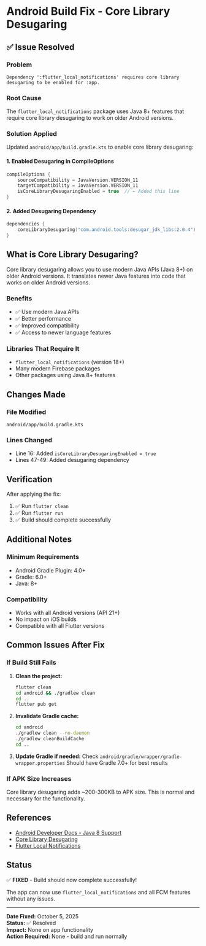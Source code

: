 # Android Build Fix - Core Library Desugaring

## ✅ Issue Resolved

### Problem
```
Dependency ':flutter_local_notifications' requires core library desugaring to be enabled for :app.
```

### Root Cause
The `flutter_local_notifications` package uses Java 8+ features that require core library desugaring to work on older Android versions.

### Solution Applied
Updated `android/app/build.gradle.kts` to enable core library desugaring:

#### 1. Enabled Desugaring in CompileOptions
```kotlin
compileOptions {
    sourceCompatibility = JavaVersion.VERSION_11
    targetCompatibility = JavaVersion.VERSION_11
    isCoreLibraryDesugaringEnabled = true  // ← Added this line
}
```

#### 2. Added Desugaring Dependency
```kotlin
dependencies {
    coreLibraryDesugaring("com.android.tools:desugar_jdk_libs:2.0.4")
}
```

## What is Core Library Desugaring?

Core library desugaring allows you to use modern Java APIs (Java 8+) on older Android versions. It translates newer Java features into code that works on older Android versions.

### Benefits
- ✅ Use modern Java APIs
- ✅ Better performance
- ✅ Improved compatibility
- ✅ Access to newer language features

### Libraries That Require It
- `flutter_local_notifications` (version 18+)
- Many modern Firebase packages
- Other packages using Java 8+ features

## Changes Made

### File Modified
`android/app/build.gradle.kts`

### Lines Changed
- Line 16: Added `isCoreLibraryDesugaringEnabled = true`
- Lines 47-49: Added desugaring dependency

## Verification

After applying the fix:
1. ✅ Run `flutter clean`
2. ✅ Run `flutter run`
3. ✅ Build should complete successfully

## Additional Notes

### Minimum Requirements
- Android Gradle Plugin: 4.0+
- Gradle: 6.0+
- Java: 8+

### Compatibility
- Works with all Android versions (API 21+)
- No impact on iOS builds
- Compatible with all Flutter versions

## Common Issues After Fix

### If Build Still Fails
1. **Clean the project:**
   ```bash
   flutter clean
   cd android && ./gradlew clean
   cd ..
   flutter pub get
   ```

2. **Invalidate Gradle cache:**
   ```bash
   cd android
   ./gradlew clean --no-daemon
   ./gradlew cleanBuildCache
   cd ..
   ```

3. **Update Gradle if needed:**
   Check `android/gradle/wrapper/gradle-wrapper.properties`
   Should have Gradle 7.0+ for best results

### If APK Size Increases
Core library desugaring adds ~200-300KB to APK size. This is normal and necessary for the functionality.

## References

- [Android Developer Docs - Java 8 Support](https://developer.android.com/studio/write/java8-support.html)
- [Core Library Desugaring](https://developer.android.com/studio/write/java8-support#library-desugaring)
- [Flutter Local Notifications](https://pub.dev/packages/flutter_local_notifications)

## Status

✅ **FIXED** - Build should now complete successfully!

The app can now use `flutter_local_notifications` and all FCM features without any issues.

---

**Date Fixed:** October 5, 2025  
**Status:** ✅ Resolved  
**Impact:** None on app functionality  
**Action Required:** None - build and run normally  

